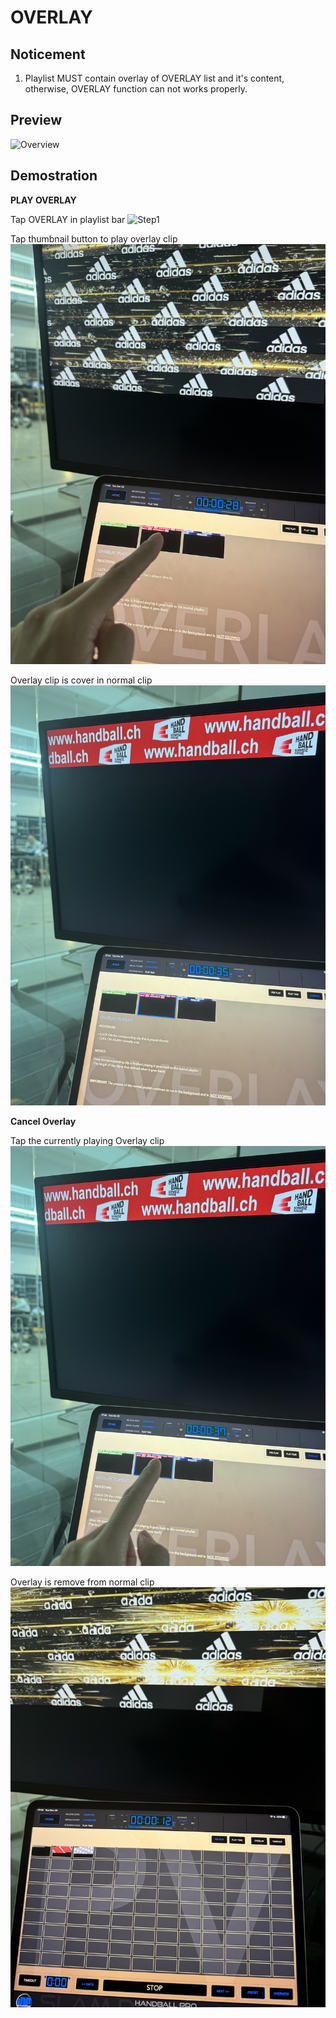 # OVERLAY

## Noticement

1. Playlist MUST contain overlay of OVERLAY list and it's content, otherwise,  OVERLAY function can not works properly.


## Preview
![Overview](Overlay-Pre.JPG)


## Demostration
**PLAY OVERLAY**

Tap OVERLAY in playlist bar
![Step1](Overlay-Tap.JPG)


Tap thumbnail button to play overlay clip
![Step2](Overlay-Play.JPG)

Overlay clip is cover in normal clip
![Step3](Overlay-Playing.jpg)

**Cancel Overlay**

Tap the currently playing Overlay clip
![Step2](Overlay-Tap-Cancel.jpg)


Overlay is remove from normal clip
![Step3](Overlay-Cancel.jpg)

